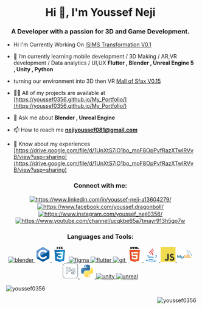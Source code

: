<h1 align="center">Hi 👋, I'm Youssef Neji</h1>
<h3 align="center">A Developer with a passion for 3D and Game Development.</h3>

- Hi I'm Currently Working On [ISIMS Transformation V0.1](https://www.youtube.com/watch?v=FQZcbNZDCyE)

- 🌱 I’m currently learning mobile development / 3D Making / AR,VR development / Data analytics / UI,UX **Flutter , Blender , Unreal Engine 5 , Unity , Python**

- turning our environment into 3D then VR [Mall of Sfax V0.15](https://www.youtube.com/watch?v=zgUSEUWF6J4&feature=youtu.be)

- 👨‍💻 All of my projects are available at [https://youssef0356.github.io/My_Portfolio/](https://youssef0356.github.io/My_Portfolio/)

- 💬 Ask me about **Blender , Unreal Engine**

- 📫 How to reach me **nejiyoussef081@gmail.com**

- 📄 Know about my experiences [https://drive.google.com/file/d/1UnXtS7iO1bo_moF8OpPvfRazXTwlRVvB/view?usp=sharing](https://drive.google.com/file/d/1UnXtS7iO1bo_moF8OpPvfRazXTwlRVvB/view?usp=sharing)
<h3 align="center">Connect with me:</h3>
<p align="center">
<a href="https://linkedin.com/in/https://www.linkedin.com/in/youssef-neji-a13604279/" target="blank"><img align="center" src="https://raw.githubusercontent.com/rahuldkjain/github-profile-readme-generator/master/src/images/icons/Social/linked-in-alt.svg" alt="https://www.linkedin.com/in/youssef-neji-a13604279/" height="30" width="40" /></a>
<a href="https://fb.com/https://www.facebook.com/youssef.dragonboll/" target="blank"><img align="center" src="https://raw.githubusercontent.com/rahuldkjain/github-profile-readme-generator/master/src/images/icons/Social/facebook.svg" alt="https://www.facebook.com/youssef.dragonboll/" height="30" width="40" /></a>
<a href="https://instagram.com/https://www.instagram.com/youssef_neji0356/" target="blank"><img align="center" src="https://raw.githubusercontent.com/rahuldkjain/github-profile-readme-generator/master/src/images/icons/Social/instagram.svg" alt="https://www.instagram.com/youssef_neji0356/" height="30" width="40" /></a>
<a href="https://www.youtube.com/c/https://www.youtube.com/channel/ucqkbe65a7tmayr913h5gp7w" target="blank"><img align="center" src="https://raw.githubusercontent.com/rahuldkjain/github-profile-readme-generator/master/src/images/icons/Social/youtube.svg" alt="https://www.youtube.com/channel/ucqkbe65a7tmayr913h5gp7w" height="30" width="40" /></a>
</p>

<h3 align="center">Languages and Tools:</h3>
<p align="center"> <a href="https://www.blender.org/" target="_blank" rel="noreferrer"> <img src="https://download.blender.org/branding/community/blender_community_badge_white.svg" alt="blender" width="40" height="40"/> </a> <a href="https://www.cprogramming.com/" target="_blank" rel="noreferrer"> <img src="https://raw.githubusercontent.com/devicons/devicon/master/icons/c/c-original.svg" alt="c" width="40" height="40"/> </a> <a href="https://www.w3schools.com/css/" target="_blank" rel="noreferrer"> <img src="https://raw.githubusercontent.com/devicons/devicon/master/icons/css3/css3-original-wordmark.svg" alt="css3" width="40" height="40"/> </a> <a href="https://www.figma.com/" target="_blank" rel="noreferrer"> <img src="https://www.vectorlogo.zone/logos/figma/figma-icon.svg" alt="figma" width="40" height="40"/> </a> <a href="https://flutter.dev" target="_blank" rel="noreferrer"> <img src="https://www.vectorlogo.zone/logos/flutterio/flutterio-icon.svg" alt="flutter" width="40" height="40"/> </a> <a href="https://git-scm.com/" target="_blank" rel="noreferrer"> <img src="https://www.vectorlogo.zone/logos/git-scm/git-scm-icon.svg" alt="git" width="40" height="40"/> </a> <a href="https://www.w3.org/html/" target="_blank" rel="noreferrer"> <img src="https://raw.githubusercontent.com/devicons/devicon/master/icons/html5/html5-original-wordmark.svg" alt="html5" width="40" height="40"/> </a> <a href="https://www.java.com" target="_blank" rel="noreferrer"> <img src="https://raw.githubusercontent.com/devicons/devicon/master/icons/java/java-original.svg" alt="java" width="40" height="40"/> </a> <a href="https://developer.mozilla.org/en-US/docs/Web/JavaScript" target="_blank" rel="noreferrer"> <img src="https://raw.githubusercontent.com/devicons/devicon/master/icons/javascript/javascript-original.svg" alt="javascript" width="40" height="40"/> </a> <a href="https://www.mysql.com/" target="_blank" rel="noreferrer"> <img src="https://raw.githubusercontent.com/devicons/devicon/master/icons/mysql/mysql-original-wordmark.svg" alt="mysql" width="40" height="40"/> </a> <a href="https://www.photoshop.com/en" target="_blank" rel="noreferrer"> <img src="https://raw.githubusercontent.com/devicons/devicon/master/icons/photoshop/photoshop-line.svg" alt="photoshop" width="40" height="40"/> </a> <a href="https://www.python.org" target="_blank" rel="noreferrer"> <img src="https://raw.githubusercontent.com/devicons/devicon/master/icons/python/python-original.svg" alt="python" width="40" height="40"/> </a> <a href="https://unity.com/" target="_blank" rel="noreferrer"> <img src="https://www.vectorlogo.zone/logos/unity3d/unity3d-icon.svg" alt="unity" width="40" height="40"/> </a> <a href="https://unrealengine.com/" target="_blank" rel="noreferrer"> <img src="https://raw.githubusercontent.com/kenangundogan/fontisto/036b7eca71aab1bef8e6a0518f7329f13ed62f6b/icons/svg/brand/unreal-engine.svg" alt="unreal" width="40" height="40"/> </a> </p>
<p>&nbsp;<img align="center" src="https://github-readme-stats.vercel.app/api?username=youssef0356&show_icons=true&locale=en" alt="youssef0356" /></p>
<p><img align="right" src="https://github-readme-streak-stats.herokuapp.com/?user=youssef0356&" alt="youssef0356" /></p>
